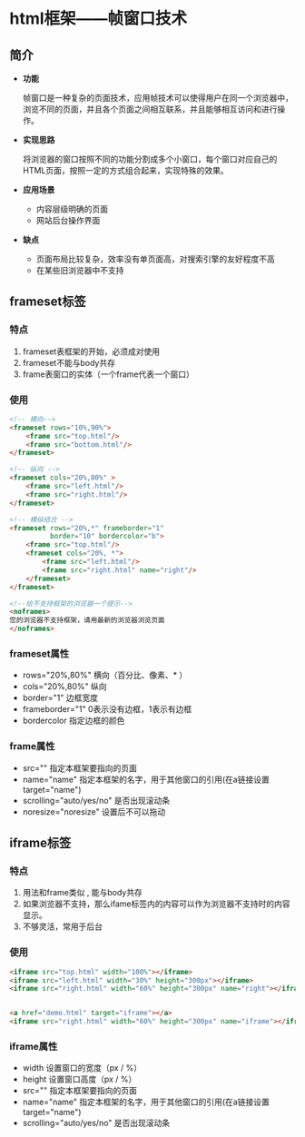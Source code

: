 # html框架——帧窗口技术

## 简介
- **功能**

    帧窗口是一种复杂的页面技术，应用帧技术可以使得用户在同一个浏览器中，浏览不同的页面，并且各个页面之间相互联系，并且能够相互访问和进行操作。
- **实现思路**

    将浏览器的窗口按照不同的功能分割成多个小窗口，每个窗口对应自己的HTML页面，按照一定的方式组合起来，实现特殊的效果。
- **应用场景**
    - 内容层级明确的页面
    - 网站后台操作界面

- **缺点**
    - 页面布局比较复杂，效率没有单页面高，对搜索引擎的友好程度不高
    - 在某些旧浏览器中不支持

## frameset标签
### 特点
1. frameset表框架的开始，必须成对使用
2. frameset不能与body共存
3. frame表窗口的实体（一个frame代表一个窗口）

### 使用
```html
<!-- 横向-->
<frameset rows="10%,90%">
    <frame src="top.html"/>
    <frame src="bottom.html"/>
</frameset>

<!-- 纵向 -->
<frameset cols="20%,80%" >
    <frame src="left.html"/>
    <frame src="right.html"/>
</frameset>

<!-- 横纵结合 -->
<frameset rows="20%,*" frameborder="1"
          border="10" bordercolor="b">
    <frame src="top.html"/>
    <frameset cols="20%, *">
        <frame src="left.html"/>
        <frame src="right.html" name="right"/>
    </frameset>
</frameset>

<!--给不支持框架的浏览器一个提示-->
<noframes>
您的浏览器不支持框架，请用最新的浏览器浏览页面
</noframes>
```

### frameset属性
- rows="20%,80%" 横向（百分比、像素、* ）
- cols="20%,80%" 纵向
- border="1" 边框宽度
- frameborder="1"   0表示没有边框，1表示有边框
- bordercolor 指定边框的颜色

### frame属性
- src="" 指定本框架要指向的页面
- name="name" 指定本框架的名字，用于其他窗口的引用(在a链接设置target="name")
- scrolling="auto/yes/no" 是否出现滚动条
- noresize="noresize" 设置后不可以拖动   

## iframe标签
### 特点
1. 用法和frame类似 , 能与body共存
2. 如果浏览器不支持，那么ifame标签内的内容可以作为浏览器不支持时的内容显示。
3. 不够灵活，常用于后台

### 使用
```html
<iframe src="top.html" width="100%"></iframe>
<iframe src="left.html" width="30%" height="300px"></iframe>
<iframe src="right.html" width="60%" height="300px" name="right"></iframe>


<a href="demo.html" target="iframe"></a>
<iframe src="right.html" width="60%" height="300px" name="iframe"></iframe>
```

### iframe属性
- width 设置窗口的宽度（px / %）
- height 设置窗口高度（px / %）
- src="" 指定本框架要指向的页面
- name="name" 指定本框架的名字，用于其他窗口的引用(在a链接设置target="name")
- scrolling="auto/yes/no" 是否出现滚动条
